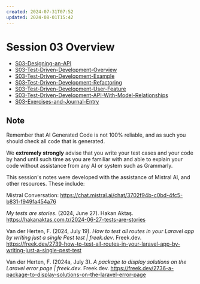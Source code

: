 ```yaml
---
created: 2024-07-31T07:52
updated: 2024-08-01T15:42
---
```


# Session 03 Overview

- [S03-Designing-an-API](S03-Designing-an-API.md)
- [S03-Test-Driven-Development-Overview](S03-Test-Driven-Development-Overview.md)
- [S03-Test-Driven-Development-Example](S03-Test-Driven-Development-Example.md)
- [S03-Test-Driven-Development-Refactoring](S03-Test-Driven-Development-Refactoring.md)
- [S03-Test-Driven-Development-User-Feature](S03-Test-Driven-Development-User-Feature.md)
- [S03-Test-Driven-Development-API-With-Model-Relationships](S03-Test-Driven-Development-API-With-Model-Relationships.md)
- [S03-Exercises-and-Journal-Entry](S03-Exercises-and-Journal-Entry.md)

## Note

Remember that AI Generated Code is not 100% reliable, and as such you should check all code that is generated.

We **extremely strongly** advise that you write your test cases and your code by hand until such time as you are familiar with and able to explain your code without assistance from any AI or system such as Grammarly.

This session's notes were developed with the assistance of Mistral AI, and other resources. These include:

Mistral Conversation: https://chat.mistral.ai/chat/3702f94b-c0bd-4fc5-b831-f949fa454a76

_My tests are stories_. (2024, June 27). Hakan Aktaş. https://hakanaktas.com.tr/2024-06-27-tests-are-stories

Van der Herten, F. (2024, July 19). _How to test all routes in your Laravel app by writing just a single Pest test | freek.dev_. Freek.dev. https://freek.dev/2739-how-to-test-all-routes-in-your-laravel-app-by-writing-just-a-single-pest-test

Van der Herten, F. (2024a, July 3). _A package to display solutions on the Laravel error page | freek.dev_. Freek.dev. https://freek.dev/2736-a-package-to-display-solutions-on-the-laravel-error-page

